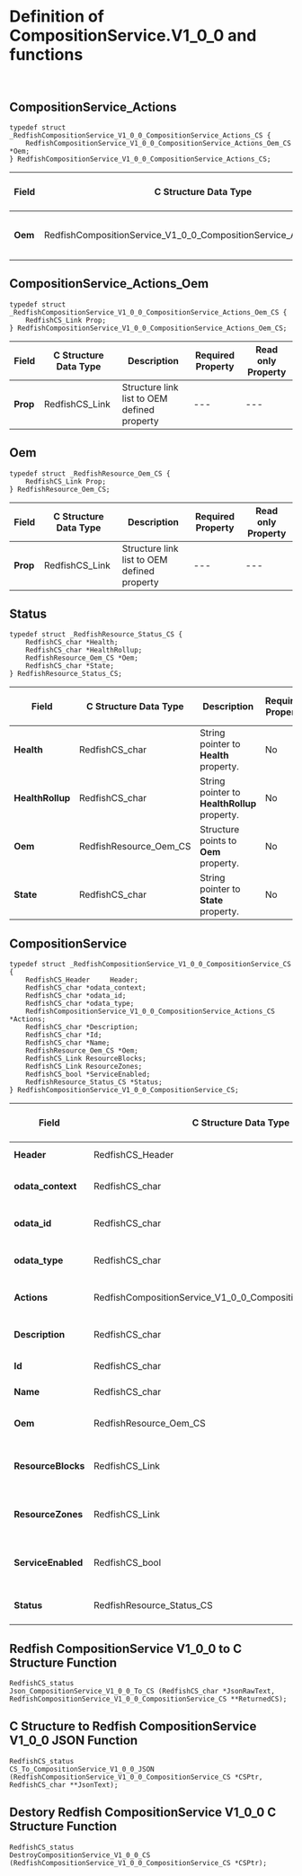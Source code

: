 # Definition of CompositionService.V1_0_0 and functions<br><br>

## CompositionService_Actions
    typedef struct _RedfishCompositionService_V1_0_0_CompositionService_Actions_CS {
        RedfishCompositionService_V1_0_0_CompositionService_Actions_Oem_CS *Oem;
    } RedfishCompositionService_V1_0_0_CompositionService_Actions_CS;

|Field |C Structure Data Type|Description |Required Property|Read only Property
| ---  | --- | --- | --- | ---
|**Oem**|RedfishCompositionService_V1_0_0_CompositionService_Actions_Oem_CS| Structure points to **Oem** property.| No| No


## CompositionService_Actions_Oem
    typedef struct _RedfishCompositionService_V1_0_0_CompositionService_Actions_Oem_CS {
        RedfishCS_Link Prop;
    } RedfishCompositionService_V1_0_0_CompositionService_Actions_Oem_CS;

|Field |C Structure Data Type|Description |Required Property|Read only Property
| ---  | --- | --- | --- | ---
|**Prop**|RedfishCS_Link| Structure link list to OEM defined property| ---| ---


## Oem
    typedef struct _RedfishResource_Oem_CS {
        RedfishCS_Link Prop;
    } RedfishResource_Oem_CS;

|Field |C Structure Data Type|Description |Required Property|Read only Property
| ---  | --- | --- | --- | ---
|**Prop**|RedfishCS_Link| Structure link list to OEM defined property| ---| ---


## Status
    typedef struct _RedfishResource_Status_CS {
        RedfishCS_char *Health;
        RedfishCS_char *HealthRollup;
        RedfishResource_Oem_CS *Oem;
        RedfishCS_char *State;
    } RedfishResource_Status_CS;

|Field |C Structure Data Type|Description |Required Property|Read only Property
| ---  | --- | --- | --- | ---
|**Health**|RedfishCS_char| String pointer to **Health** property.| No| Yes
|**HealthRollup**|RedfishCS_char| String pointer to **HealthRollup** property.| No| Yes
|**Oem**|RedfishResource_Oem_CS| Structure points to **Oem** property.| No| No
|**State**|RedfishCS_char| String pointer to **State** property.| No| Yes


## CompositionService
    typedef struct _RedfishCompositionService_V1_0_0_CompositionService_CS {
        RedfishCS_Header     Header;
        RedfishCS_char *odata_context;
        RedfishCS_char *odata_id;
        RedfishCS_char *odata_type;
        RedfishCompositionService_V1_0_0_CompositionService_Actions_CS *Actions;
        RedfishCS_char *Description;
        RedfishCS_char *Id;
        RedfishCS_char *Name;
        RedfishResource_Oem_CS *Oem;
        RedfishCS_Link ResourceBlocks;
        RedfishCS_Link ResourceZones;
        RedfishCS_bool *ServiceEnabled;
        RedfishResource_Status_CS *Status;
    } RedfishCompositionService_V1_0_0_CompositionService_CS;

|Field |C Structure Data Type|Description |Required Property|Read only Property
| ---  | --- | --- | --- | ---
|**Header**|RedfishCS_Header|Redfish C structure header|---|---
|**odata_context**|RedfishCS_char| String pointer to **@odata.context** property.| No| No
|**odata_id**|RedfishCS_char| String pointer to **@odata.id** property.| No| No
|**odata_type**|RedfishCS_char| String pointer to **@odata.type** property.| No| No
|**Actions**|RedfishCompositionService_V1_0_0_CompositionService_Actions_CS| Structure points to **Actions** property.| No| No
|**Description**|RedfishCS_char| String pointer to **Description** property.| No| Yes
|**Id**|RedfishCS_char| String pointer to **Id** property.| Yes| Yes
|**Name**|RedfishCS_char| String pointer to **Name** property.| Yes| Yes
|**Oem**|RedfishResource_Oem_CS| Structure points to **Oem** property.| No| No
|**ResourceBlocks**|RedfishCS_Link| Structure link list to **ResourceBlocks** property.| No| Yes
|**ResourceZones**|RedfishCS_Link| Structure link list to **ResourceZones** property.| No| Yes
|**ServiceEnabled**|RedfishCS_bool| Boolean pointer to **ServiceEnabled** property.| No| No
|**Status**|RedfishResource_Status_CS| Structure points to **Status** property.| No| No
## Redfish CompositionService V1_0_0 to C Structure Function
    RedfishCS_status
    Json_CompositionService_V1_0_0_To_CS (RedfishCS_char *JsonRawText, RedfishCompositionService_V1_0_0_CompositionService_CS **ReturnedCS);

## C Structure to Redfish CompositionService V1_0_0 JSON Function
    RedfishCS_status
    CS_To_CompositionService_V1_0_0_JSON (RedfishCompositionService_V1_0_0_CompositionService_CS *CSPtr, RedfishCS_char **JsonText);

## Destory Redfish CompositionService V1_0_0 C Structure Function
    RedfishCS_status
    DestroyCompositionService_V1_0_0_CS (RedfishCompositionService_V1_0_0_CompositionService_CS *CSPtr);

